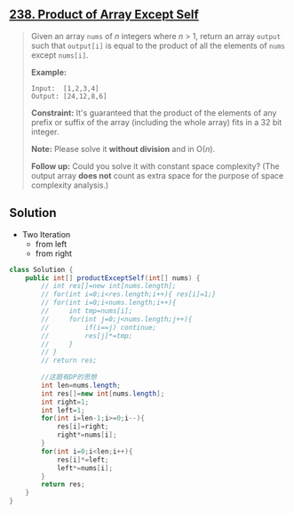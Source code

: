 ## [238. Product of Array Except Self](https://leetcode-cn.com/problems/product-of-array-except-self/)

> Given an array `nums` of *n* integers where *n* > 1,  return an array `output` such that `output[i]` is equal to the product of all the elements of `nums` except `nums[i]`.
>
> **Example:**
>
> ```
> Input:  [1,2,3,4]
> Output: [24,12,8,6]
> ```
>
> **Constraint:** It's guaranteed that the product of the elements of any prefix or suffix of the array (including the whole array) fits in a 32 bit integer.
>
> **Note:** Please solve it **without division** and in O(*n*).
>
> **Follow up:**
> Could you solve it with constant space complexity? (The output array **does not** count as extra space for the purpose of space complexity analysis.)

## Solution 

* Two Iteration
  *  from left
  * from right

```java
class Solution {
    public int[] productExceptSelf(int[] nums) {
        // int res[]=new int[nums.length];
        // for(int i=0;i<res.length;i++){ res[i]=1;}
        // for(int i=0;i<nums.length;i++){
        //     int tmp=nums[i];
        //     for(int j=0;j<nums.length;j++){
        //         if(i==j) continue;
        //         res[j]*=tmp;
        //     }
        // }
        // return res;
        
        //这题有DP的思想
        int len=nums.length;
        int res[]=new int[nums.length];
        int right=1;
        int left=1;
        for(int i=len-1;i>=0;i--){
            res[i]=right;
            right*=nums[i];
        }
        for(int i=0;i<len;i++){
            res[i]*=left;
            left*=nums[i];
        }
        return res;
    }
}
```

